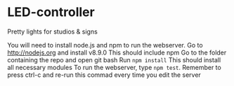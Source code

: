 # LED-controller
Pretty lights for studios &amp; signs

You will need to install node.js and npm to run the webserver. 
  Go to http://nodejs.org and install v8.9.0
  This should include npm
  Go to the folder containing the repo and open git bash
  Run `npm install`
  This should install all necessary modules
To run the webserver, type `npm test`. 
  Remember to press ctrl-c and re-run this commad every time you edit the server
